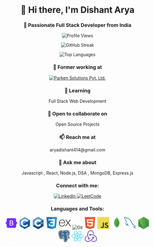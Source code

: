 <h1 align="center">👋 Hi there, I'm Dishant Arya</h1>
<h3 align="center">🚀 Passionate Full Stack Developer from India</h3>

<p align="center"> 
  <img src="https://komarev.com/ghpvc/?username=aryadishant414&label=Profile%20views&color=blueviolet&style=flat" alt="Profile Views" /> 
</p>

<p align="center">
  <img src="https://github-readme-streak-stats.herokuapp.com/?user=aryadishant414&theme=radical" alt="GitHub Streak" />
</p>


<p align="center">
  <img src="https://github-readme-stats.vercel.app/api/top-langs/?username=aryadishant414&layout=compact&theme=radical" alt="Top Languages" />
</p>

<h3 align="center">🔭 Former working at</h3>
<p align="center">
  <a href="https://www.par-ken.com/" target="_blank">
    <img src="https://img.shields.io/badge/Parken%20solutions-0A66C2?style=for-the-badge&logo=About.me&logoColor=white" alt="Parken Solutions Pvt. Ltd." />
  </a>
</p>

<h3 align="center">🌱 Learning</h3>
<p align="center">
  Full Stack Web Development
</p>

<h3 align="center">👯 Open to collaborate on</h3>
<p align="center">
  Open Source Projects
</p>



<h3 align="center">📫 Reach me at</h3>
<p align="center">
  aryadishant414@gmail.com
</p>

<h3 align="center">💬 Ask me about</h3>
<p align="center">
  Javascript , React, Node.js, DSA , MongoDB, Express.js
</p>



<h3 align="center">Connect with me:</h3>
<p align="center">
  <a href="https://www.linkedin.com/in/dishant-arya-59838a235" target="_blank">
    <img src="https://img.shields.io/badge/LinkedIn-0077B5?style=for-the-badge&logo=linkedin&logoColor=white" alt="LinkedIn" />
  </a>
  <a href="https://leetcode.com/u/aryadishant414/" target="_blank">
    <img src="https://img.shields.io/badge/LeetCode-FFA116?style=for-the-badge&logo=leetcode&logoColor=white" alt="LeetCode" />
  </a>
</p>

<h3 align="center">Languages and Tools:</h3>
<p align="center">
  <img src="https://raw.githubusercontent.com/devicons/devicon/master/icons/bootstrap/bootstrap-plain.svg" alt="Bootstrap" width="40" height="40"/> 
  <img src="https://raw.githubusercontent.com/devicons/devicon/master/icons/c/c-original.svg" alt="C" width="40" height="40"/> 
  <img src="https://raw.githubusercontent.com/devicons/devicon/master/icons/cplusplus/cplusplus-original.svg" alt="C++" width="40" height="40"/> 
  <img src="https://raw.githubusercontent.com/devicons/devicon/master/icons/css3/css3-original.svg" alt="CSS3" width="40" height="40"/> 
  <img src="https://raw.githubusercontent.com/devicons/devicon/master/icons/express/express-original.svg" alt="Express.js" width="40" height="40"/> 
  <img src="https://www.vectorlogo.zone/logos/git-scm/git-scm-icon.svg" alt="Git" width="40" height="40"/> 
  <img src="https://raw.githubusercontent.com/devicons/devicon/master/icons/html5/html5-original.svg" alt="HTML5" width="40" height="40"/> 
  <img src="https://raw.githubusercontent.com/devicons/devicon/master/icons/javascript/javascript-original.svg" alt="JavaScript" width="40" height="40"/> 
  <img src="https://raw.githubusercontent.com/devicons/devicon/master/icons/mongodb/mongodb-original.svg" alt="MongoDB" width="40" height="40"/> 
  <img src="https://raw.githubusercontent.com/devicons/devicon/master/icons/mysql/mysql-original.svg" alt="MySQL" width="40" height="40"/> 
  <img src="https://raw.githubusercontent.com/devicons/devicon/master/icons/nodejs/nodejs-original.svg" alt="Node.js" width="40" height="40"/> 
  <img src="https://raw.githubusercontent.com/devicons/devicon/master/icons/postgresql/postgresql-original.svg" alt="PostgreSQL" width="40" height="40"/> 
  <img src="https://raw.githubusercontent.com/devicons/devicon/master/icons/react/react-original.svg" alt="React.js" width="40" height="40"/> 
  <img src="https://raw.githubusercontent.com/devicons/devicon/master/icons/redux/redux-original.svg" alt="Redux" width="40" height="40"/> 
</p>
